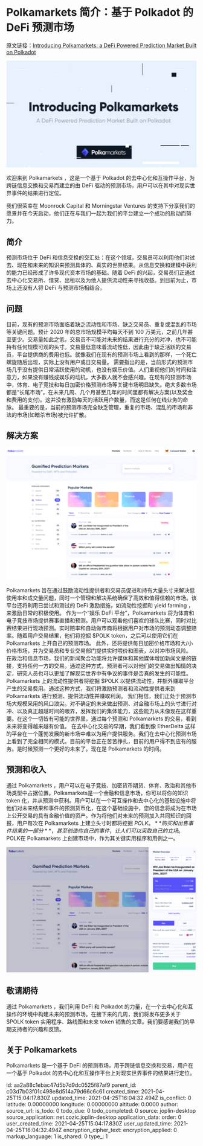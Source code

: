 # Polkamarkets 简介：基于 Polkadot 的 DeFi 预测市场

原文链接：[Introducing Polkamarkets: a DeFi Powered Prediction Market Built on Polkadot](https://polkamarkets.medium.com/welcome-to-polkamarkets-a-defi-powered-prediction-market-built-for-cross-chain-information-d0f35ae1195)

![Polkamarkets 简介：基于 Polkadot 的 DeFi 预测市场](https://raw.githubusercontent.com/Whisker17/ImageStoreService/main/20210425230518.png)

欢迎来到 Polkamarkets ，这是一个基于 Polkadot 的去中心化和互操作平台，为跨链信息交换和交易而建立的由 DeFi 驱动的预测市场，用户可以在其中对现实世界事件的结果进行定位。

我们很荣幸在 Moonrock Capital 和 Morningstar Ventures 的支持下分享我们的愿景并在今天启动，他们正在与我们一起为我们的平台建立一个成功的启动而努力。

## 简介

预测市场位于 DeFi 和信息交换的交汇处：在这个领域，交易员可以利用他们对过去、现在和未来的知识来预测具体的、真实的世界结果。从信息交换和建模中获利的能力已经形成了许多现代资本市场的基础。随着 DeFi 的兴起，交易员们正通过去中心化交易所、借贷、出租以及为他人提供流动性来寻找收益。到目前为止，市场上还没有人将 DeFi 与预测市场相结合。

## 问题

目前，现有的预测市场面临着缺乏流动性和市场、缺乏交易员、重复或混乱的市场等关键问题。预计 2020 年的总市场规模平均每天不到 100 万美元，之前几年甚至更少。交易量如此之低，交易员不可能对未来的结果进行充分的对冲，也不可能持有任何规模可观的头寸。交易量低意味着流动性低，因此由于缺乏活跃的交易员，平台提供商的费用也低。就像我们在现有的预测市场上看到的那样，一个死亡螺旋随后出现，实际上没有用户或日交易量。
需要指出的是，当前形式的预测市场几乎没有提供日常活跃使用的动机，也没有娱乐价值。人们重视他们的时间和注意力，如果没有赚钱或娱乐的动机，大多数人就不会感兴趣。在现有的预测市场中，体育、电子竞技和每日加密价格预测市场等关键市场明显缺失。绝大多数市场都是“长尾市场”，在未来几周、几个月甚至几年的时间里都有解决方案(以及奖金和费用的支付)。这并没有激励每天的活跃用户数量，而这是任何在线业务的命脉。
最重要的是，当前的预测市场完全缺乏管理，重复的市场、混乱的市场和非法的市场(如暗杀市场)被允许扩散。

## 解决方案

![Polkamarkets 平台的主页和概述](https://raw.githubusercontent.com/Whisker17/ImageStoreService/main/20210425234859.png)

Polkamarkets 旨在通过鼓励流动性提供者和交易员促进和持有大量头寸来解决低使用率和成交量问题，同时一个管理和解决系统确保了高效和值得信赖的市场。该平台还将利用已尝试和测试的 DeFi 激励措施，如流动性挖掘和 yield farming ，来激励日常的积极使用。
作为一个“娱乐 DeFi 平台”，Polkamarkets 将为体育和电子竞技市场提供赛事直播和预测。用户可以观看他们喜欢的球队比赛，同时对比赛结果进行现场预测。实时赔率和自动做市商将根据用户对市场的预测动态调整赔率。随着用户交易结果，他们将挖掘 $POLK token，之后可以使用它们在 Polkamarkets 上开自己的预测市场。
此外，还将提供每日加密价格市场和大/小价格市场，并为交易员和专业交易部门提供实时喂价和图表，以对冲市场风险。
在政治和信息市场，我们的新闻聚合功能将允许媒体和其他媒体增加新闻文章的链接，支持任何一方的交易。通过这种方式，预测者可以对他们的交易做出知情的决定，研究人员也可以更加了解现实世界中有争议的事件是否真的发生的可能性。
Polkamarkets 上的流动性提供者将挖掘 $POLK 以提供流动性，并额外赚取平台产生的交易费用。通过这种方式，我们将激励预测者和流动性提供者来到 Polkamarkets 进行预测、提供流动性并赚取利润。
我们相信，我们正处于预测市场大规模采用的风口浪尖。对不确定的未来做出预测、对金融市场上的头寸进行对冲、以及真正超越时间的眼界，发挥我们的集体能力，这些能力从未像现在这样重要。在这个一切皆有可能的世界里，通过每个预测和 Polkamarkets 的交易，看到未来将变得越来越有价值。
在去中心化交易的早期，我们看到像 EtherDelta 这样的平台在一个蓬勃发展的新市场中难以为用户提供服务。我们在去中心化预测市场上看到了完全相同的模式。目前的平台正在苦苦挣扎，目前的用户得不到应有的服务。是时候预测一个更好的未来了。现在是 Polkamarkets 的时间。

## 预测和收入

通过 Polkamarkets ，用户可以在电子竞技、加密货币期货、体育、政治和其他市场类型中占据位置。Polkamarkets是一个金融和信息市场，你可以将你的知识 token 化，并从预测中获利。用户可以在一个可互操作和去中心化的基础设施中将他们对未来结果和事件的预测货币化，在这个基础设施中，您的信念将成为在市场上公开交易的具有金融价值的资产。作为将他们对未来的预测加入共同知识的回报，用户每次在 Polkamarkets 上建立头寸时都将挖掘 $POLK 。
**购买和出售事件结果的一部分**，甚至创造你自己的事件，让人们可以采取自己的立场。$POLK在 Polkamarkets 上创建市场中，作为其关键实用程序和用例之一。

![市场概述：买卖事件结果的部分](https://raw.githubusercontent.com/Whisker17/ImageStoreService/main/20210425235025.png)

## 敬请期待

通过 Polkamarkets ，我们利用 DeFi 和 Polkadot 的力量，在一个去中心化和互操作的环境中构建未来的预测市场。在接下来的几周，我们将发布更多关于 $POLK token 实用程序、路线图和未来 token 销售的文章。我们要感谢我们的早期支持者的兴趣和反馈。

## 关于 Polkamarkets

Polkamarkets 是一个基于 DeFi 的预测市场，用于跨链信息交换和交易，用户在一个基于 Polkadot 的去中心化和互操作平台上对现实世界事件的结果进行定位。

id: aa2a88c1ebac47d5b7d9dc0525f87af9
parent_id: c03d7b03f01c498e8d514a79d66c6c61
created_time: 2021-04-25T15:04:17.830Z
updated_time: 2021-04-25T16:04:32.494Z
is_conflict: 0
latitude: 0.00000000
longitude: 0.00000000
altitude: 0.0000
author: 
source_url: 
is_todo: 0
todo_due: 0
todo_completed: 0
source: joplin-desktop
source_application: net.cozic.joplin-desktop
application_data: 
order: 0
user_created_time: 2021-04-25T15:04:17.830Z
user_updated_time: 2021-04-25T16:04:32.494Z
encryption_cipher_text: 
encryption_applied: 0
markup_language: 1
is_shared: 0
type_: 1